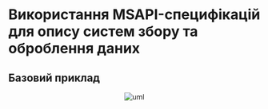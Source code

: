 # Використання MSAPI-специфікацій для опису систем збору та оброблення даних

## Базовий приклад

<center>

![uml](http://www.plantuml.com/plantuml/proxy?cache=no&src=https://raw.githubusercontent.com/boldak/database_basics_template/master/src/uml/example.puml)

</center>